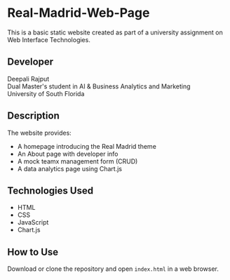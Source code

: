 # Real-Madrid-Web-Page


This is a basic static website created as part of a university assignment on Web Interface Technologies.

## Developer
Deepali Rajput  
Dual Master's student in AI & Business Analytics and Marketing  
University of South Florida

## Description
The website provides:
- A homepage introducing the Real Madrid theme
- An About page with developer info
- A mock teamx management form (CRUD)
- A data analytics page using Chart.js

## Technologies Used
- HTML  
- CSS  
- JavaScript  
- Chart.js

## How to Use
Download or clone the repository and open `index.html` in a web browser.
